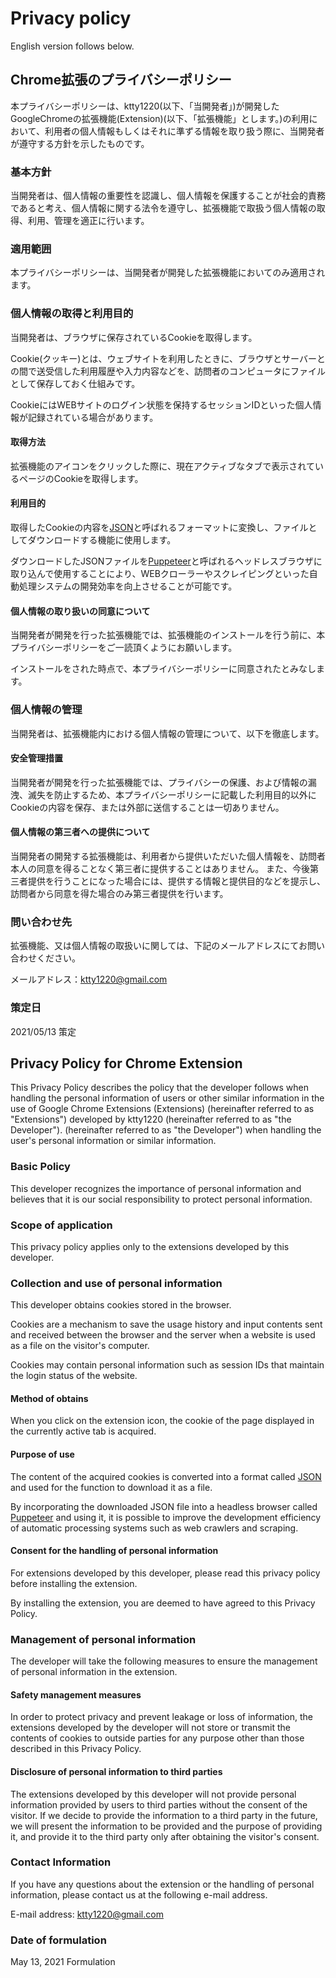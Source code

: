 # Privacy policy

English version follows below.

## Chrome拡張のプライバシーポリシー

本プライバシーポリシーは、ktty1220(以下、「当開発者」)が開発したGoogleChromeの拡張機能(Extension)(以下、「拡張機能」とします。)の利用において、利用者の個人情報もしくはそれに準ずる情報を取り扱う際に、当開発者が遵守する方針を示したものです。

### 基本方針

当開発者は、個人情報の重要性を認識し、個人情報を保護することが社会的責務であると考え、個人情報に関する法令を遵守し、拡張機能で取扱う個人情報の取得、利用、管理を適正に行います。

### 適用範囲

本プライバシーポリシーは、当開発者が開発した拡張機能においてのみ適用されます。

### 個人情報の取得と利用目的

当開発者は、ブラウザに保存されているCookieを取得します。

Cookie(クッキー)とは、ウェブサイトを利用したときに、ブラウザとサーバーとの間で送受信した利用履歴や入力内容などを、訪問者のコンピュータにファイルとして保存しておく仕組みです。

CookieにはWEBサイトのログイン状態を保持するセッションIDといった個人情報が記録されている場合があります。

#### 取得方法

拡張機能のアイコンをクリックした際に、現在アクティブなタブで表示されているページのCookieを取得します。

#### 利用目的

取得したCookieの内容を[JSON](https://www.json.org/)と呼ばれるフォーマットに変換し、ファイルとしてダウンロードする機能に使用します。

ダウンロードしたJSONファイルを[Puppeteer](https://pptr.dev/)と呼ばれるヘッドレスブラウザに取り込んで使用することにより、WEBクローラーやスクレイピングといった自動処理システムの開発効率を向上させることが可能です。

#### 個人情報の取り扱いの同意について

当開発者が開発を行った拡張機能では、拡張機能のインストールを行う前に、本プライバシーポリシーをご一読頂くようにお願いします。

インストールをされた時点で、本プライバシーポリシーに同意されたとみなします。

### 個人情報の管理

当開発者は、拡張機能内における個人情報の管理について、以下を徹底します。

#### 安全管理措置

当開発者が開発を行った拡張機能では、プライバシーの保護、および情報の漏洩、滅失を防止するため、本プライバシーポリシーに記載した利用目的以外にCookieの内容を保存、または外部に送信することは一切ありません。

#### 個人情報の第三者への提供について

当開発者の開発する拡張機能は、利用者から提供いただいた個人情報を、訪問者本人の同意を得ることなく第三者に提供することはありません。 また、今後第三者提供を行うことになった場合には、提供する情報と提供目的などを提示し、訪問者から同意を得た場合のみ第三者提供を行います。

### 問い合わせ先

拡張機能、又は個人情報の取扱いに関しては、下記のメールアドレスにてお問い合わせください。

メールアドレス：ktty1220@gmail.com

### 策定日

2021/05/13 策定

## Privacy Policy for Chrome Extension

This Privacy Policy describes the policy that the developer follows when handling the personal information of users or other similar information in the use of Google Chrome Extensions (Extensions) (hereinafter referred to as "Extensions") developed by ktty1220 (hereinafter referred to as "the Developer"). (hereinafter referred to as "the Developer") when handling the user's personal information or similar information.

### Basic Policy

This developer recognizes the importance of personal information and believes that it is our social responsibility to protect personal information.

### Scope of application

This privacy policy applies only to the extensions developed by this developer.

### Collection and use of personal information

This developer obtains cookies stored in the browser.

Cookies are a mechanism to save the usage history and input contents sent and received between the browser and the server when a website is used as a file on the visitor's computer.

Cookies may contain personal information such as session IDs that maintain the login status of the website.

#### Method of obtains

When you click on the extension icon, the cookie of the page displayed in the currently active tab is acquired.

#### Purpose of use

The content of the acquired cookies is converted into a format called [JSON](https://www.json.org/) and used for the function to download it as a file.

By incorporating the downloaded JSON file into a headless browser called [Puppeteer](https://pptr.dev/) and using it, it is possible to improve the development efficiency of automatic processing systems such as web crawlers and scraping.

#### Consent for the handling of personal information

For extensions developed by this developer, please read this privacy policy before installing the extension.

By installing the extension, you are deemed to have agreed to this Privacy Policy.

### Management of personal information

The developer will take the following measures to ensure the management of personal information in the extension.

#### Safety management measures

In order to protect privacy and prevent leakage or loss of information, the extensions developed by the developer will not store or transmit the contents of cookies to outside parties for any purpose other than those described in this Privacy Policy.

#### Disclosure of personal information to third parties

The extensions developed by this developer will not provide personal information provided by users to third parties without the consent of the visitor. If we decide to provide the information to a third party in the future, we will present the information to be provided and the purpose of providing it, and provide it to the third party only after obtaining the visitor's consent.

### Contact Information

If you have any questions about the extension or the handling of personal information, please contact us at the following e-mail address.

E-mail address: ktty1220@gmail.com

### Date of formulation

May 13, 2021 Formulation
